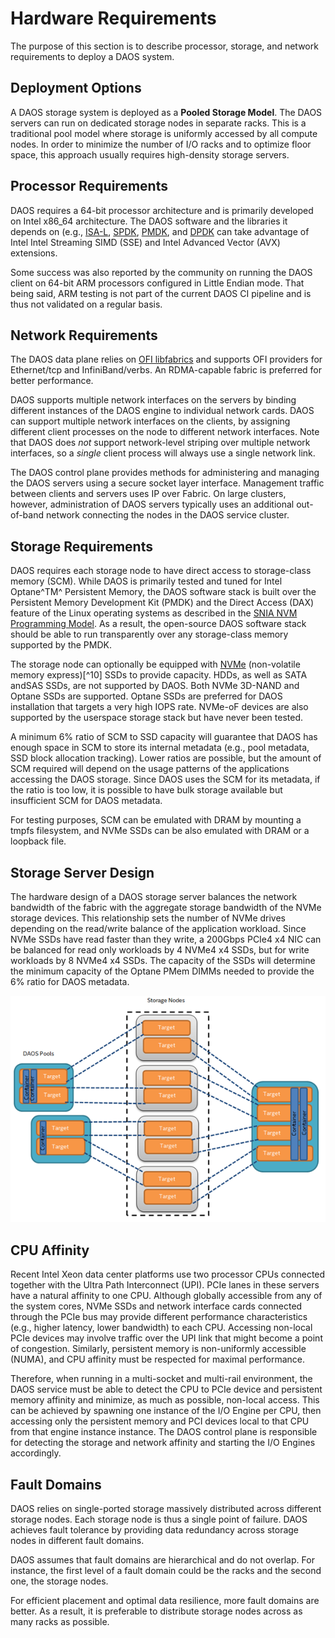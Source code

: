 # Hardware Requirements

The purpose of this section is to describe processor, storage, and
network requirements to deploy a DAOS system.

## Deployment Options

A DAOS storage system is deployed as a **Pooled Storage Model**.
The DAOS servers can run on dedicated storage nodes in separate racks.
This is a traditional pool model where storage is uniformly accessed by
all compute nodes. In order to minimize the number of I/O racks and to
optimize floor space, this approach usually requires high-density storage
servers.

## Processor Requirements

DAOS requires a 64-bit processor architecture and is primarily developed
on Intel x86\_64 architecture. The DAOS software and the libraries it
depends on (e.g., [ISA-L](https://github.com/intel/isa-l),
[SPDK](https://pmem.io/pmdk/), [PMDK](https://spdk.io/), and
[DPDK](https://www.dpdk.org/) can take
advantage of Intel Intel Streaming SIMD (SSE) and Intel Advanced Vector (AVX) extensions.

Some success was also reported by the community on running the DAOS client
on 64-bit ARM processors configured in Little Endian mode. That being said,
ARM testing is not part of the current DAOS CI pipeline and is thus not
validated on a regular basis.

## Network Requirements

The DAOS data plane relies on [OFI libfabrics](https://ofiwg.github.io/libfabric/)
and supports OFI
providers for Ethernet/tcp and InfiniBand/verbs. An RDMA-capable
fabric is preferred for better performance.

DAOS supports multiple network interfaces on the servers by binding different
instances of the DAOS engine to individual network cards.
DAOS can support multiple network interfaces on the clients, by assigning
different client processes on the node to different network interfaces.
Note that DAOS does *not* support network-level striping over multiple network
interfaces, so a *single* client process will always use a single network link.

The DAOS control plane provides methods for administering and managing
the DAOS servers using a secure socket layer interface. Management
traffic between clients and servers uses IP over Fabric. On large
clusters, however, administration of DAOS servers typically uses an
additional out-of-band network connecting the nodes in the DAOS service
cluster.

## Storage Requirements

DAOS requires each storage node to have direct access to storage-class
memory (SCM). While DAOS is primarily tested and tuned for Intel
Optane^TM^ Persistent Memory, the DAOS software stack is built over the
Persistent Memory Development Kit (PMDK) and the Direct Access (DAX) feature of the
Linux operating systems as described in the [SNIA NVM Programming
Model](https://www.snia.org/sites/default/files/technical_work/final/NVMProgrammingModel_v1.2.pdf).
As a result, the open-source DAOS software stack should be
able to run transparently over any storage-class memory supported by the
PMDK.

The storage node can optionally be equipped with [NVMe](https://nvmexpress.org/)
(non-volatile memory express)[^10] SSDs to provide capacity. HDDs,
as well as SATA andSAS SSDs, are not supported by DAOS.
Both NVMe 3D-NAND and Optane SSDs are supported. Optane SSDs are
preferred for DAOS installation that targets a very high IOPS rate.
NVMe-oF devices are also supported by the
userspace storage stack but have never been tested.

A minimum 6% ratio of SCM to SSD capacity will guarantee that DAOS has
enough space in SCM to store its internal metadata (e.g., pool metadata,
SSD block allocation tracking). Lower ratios are possible, but the
amount of SCM required will depend on the usage patterns of the
applications accessing the DAOS storage. Since DAOS uses the SCM for its
metadata, if the ratio is too low, it is possible to have bulk storage
available but insufficient SCM for DAOS metadata.

For testing purposes, SCM can be emulated with DRAM by mounting a tmpfs
filesystem, and NVMe SSDs can be also emulated with DRAM or a loopback
file.

## Storage Server Design

The hardware design of a DAOS storage server balances the network
bandwidth of the fabric with the aggregate storage bandwidth of the NVMe
storage devices. This relationship sets the number of NVMe drives
depending on the read/write balance of the application workload. Since
NVMe SSDs have read faster than they write, a 200Gbps PCIe4 x4 NIC can
be balanced for read only workloads by 4 NVMe4 x4 SSDs, but for write
workloads by 8 NVMe4 x4 SSDs. The capacity of the SSDs will determine
the minimum capacity of the Optane PMem DIMMs needed to provide the 6%
ratio for DAOS metadata.

![](media/image2.png)

## CPU Affinity

Recent Intel Xeon data center platforms use two processor CPUs connected
together with the Ultra Path Interconnect (UPI). PCIe lanes in these
servers have a natural affinity to one CPU. Although globally accessible
from any of the system cores, NVMe SSDs and network interface cards
connected through the PCIe bus may provide different performance
characteristics (e.g., higher latency, lower bandwidth) to each CPU.
Accessing non-local PCIe devices may involve traffic over the UPI link
that might become a point of congestion. Similarly, persistent memory is
non-uniformly accessible (NUMA), and CPU affinity must be respected for
maximal performance.

Therefore, when running in a multi-socket and multi-rail environment,
the DAOS service must be able to detect the CPU to PCIe device and
persistent memory affinity and minimize, as much as possible, non-local
access. This can be achieved by spawning one instance of the I/O Engine
per CPU, then accessing only the persistent memory and PCI devices local
to that CPU from that engine instance instance. The DAOS control plane is
responsible for detecting the storage and network affinity and starting
the I/O Engines accordingly.


## Fault Domains

DAOS relies on single-ported storage massively distributed across
different storage nodes. Each storage node is thus a single point of
failure. DAOS achieves fault tolerance by providing data redundancy
across storage nodes in different fault domains.

DAOS assumes that fault domains are hierarchical and do not overlap. For
instance, the first level of a fault domain could be the racks and the
second one, the storage nodes.

For efficient placement and optimal data resilience, more fault domains
are better. As a result, it is preferable to distribute storage nodes
across as many racks as possible.
